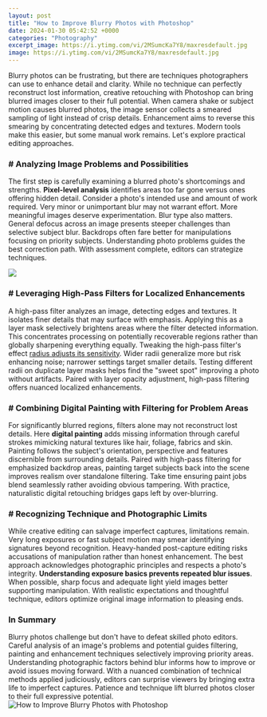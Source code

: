 ```yaml
---
layout: post
title: "How to Improve Blurry Photos with Photoshop"
date: 2024-01-30 05:42:52 +0000
categories: "Photography"
excerpt_image: https://i.ytimg.com/vi/2MSumcKa7Y8/maxresdefault.jpg
image: https://i.ytimg.com/vi/2MSumcKa7Y8/maxresdefault.jpg
---
```


Blurry photos can be frustrating, but there are techniques photographers can use to enhance detail and clarity. While no technique can perfectly reconstruct lost information, creative retouching with Photoshop can bring blurred images closer to their full potential.
When camera shake or subject motion causes blurred photos, the image sensor collects a smeared sampling of light instead of crisp details. Enhancement aims to reverse this smearing by concentrating detected edges and textures. Modern tools make this easier, but some manual work remains. Let's explore practical editing approaches.
### # Analyzing Image Problems and Possibilities 
The first step is carefully examining a blurred photo's shortcomings and strengths. **Pixel-level analysis** identifies areas too far gone versus ones offering hidden detail. Consider a photo's intended use and amount of work required. Very minor or unimportant blur may not warrant effort. More meaningful images deserve experimentation.
Blur type also matters. General defocus across an image presents steeper challenges than selective subject blur. Backdrops often fare better for manipulations focusing on priority subjects. Understanding photo problems guides the best correction path. With assessment complete, editors can strategize techniques.

![](https://i.ytimg.com/vi/idRLdAO8yDA/maxresdefault.jpg)
### # Leveraging High-Pass Filters for Localized Enhancements
A high-pass filter analyzes an image, detecting edges and textures. It isolates finer details that may surface with emphasis. Applying this as a layer mask selectively brightens areas where the filter detected information. This concentrates processing on potentially recoverable regions rather than globally sharpening everything equally. 
Tweaking the high-pass filter's effect [radius adjusts its sensitivity](https://yt.io.vn/collection/ackermann). Wider radii generalize more but risk enhancing noise; narrower settings target smaller details. Testing different radii on duplicate layer masks helps find the "sweet spot" improving a photo without artifacts. Paired with layer opacity adjustment, high-pass filtering offers nuanced localized enhancements.
### # Combining Digital Painting with Filtering for Problem Areas 
For significantly blurred regions, filters alone may not reconstruct lost details. Here **digital painting** adds missing information through careful strokes mimicking natural textures like hair, foliage, fabrics and skin. Painting follows the subject's orientation, perspective and features discernible from surrounding details. 
Paired with high-pass filtering for emphasized backdrop areas, painting target subjects back into the scene improves realism over standalone filtering. Take time ensuring paint jobs blend seamlessly rather avoiding obvious tampering. With practice, naturalistic digital retouching bridges gaps left by over-blurring.
### # Recognizing Technique and Photographic Limits
While creative editing can salvage imperfect captures, limitations remain. Very long exposures or fast subject motion may smear identifying signatures beyond recognition. Heavy-handed post-capture editing risks accusations of manipulation rather than honest enhancement. 
The best approach acknowledges photographic principles and respects a photo's integrity. **Understanding exposure basics prevents repeated blur issues**. When possible, sharp focus and adequate light yield images better supporting manipulation. With realistic expectations and thoughtful technique, editors optimize original image information to pleasing ends.
### In Summary
Blurry photos challenge but don't have to defeat skilled photo editors. Careful analysis of an image's problems and potential guides filtering, painting and enhancement techniques selectively improving priority areas. Understanding photographic factors behind blur informs how to improve or avoid issues moving forward. With a nuanced combination of technical methods applied judiciously, editors can surprise viewers by bringing extra life to imperfect captures. Patience and technique lift blurred photos closer to their full expressive potential.
![How to Improve Blurry Photos with Photoshop](https://i.ytimg.com/vi/2MSumcKa7Y8/maxresdefault.jpg)